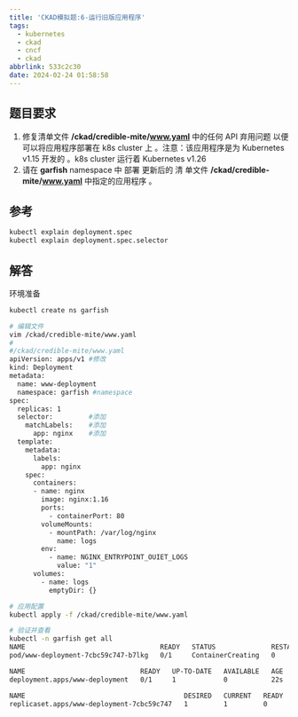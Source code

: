 ```yaml
---
title: 'CKAD模拟题:6-运行旧版应用程序'
tags:
  - kubernetes
  - ckad
  - cncf
  - ckad
abbrlink: 533c2c30
date: 2024-02-24 01:58:58
---
```


## 题目要求

1. 修复清单文件 **/ckad/credible-mite/www.yaml** 中的任何 API 弃用问题 以便可以将应用程序部署在 k8s cluster 上 。注意：该应用程序是为 Kubernetes v1.15 开发的 。k8s cluster 运行着 Kubernetes v1.26
2. 请在 **garfish** namespace 中 部署 更新后的 清 单文件 **/ckad/credible-mite/www.yaml** 中指定的应用程序 。

## 参考

```bash
kubectl explain deployment.spec
kubectl explain deployment.spec.selector
```

## 解答

环境准备

```bash
kubectl create ns garfish
```

```bash
# 编辑文件
vim /ckad/credible-mite/www.yaml
# 
#/ckad/credible-mite/www.yaml
apiVersion: apps/v1 #修改
kind: Deployment
metadata:
  name: www-deployment
  namespace: garfish #namespace
spec:
  replicas: 1
  selector:         #添加
    matchLabels:    #添加
      app: nginx    #添加
  template:
    metadata:
      labels:
        app: nginx
    spec:
      containers:
      - name: nginx
        image: nginx:1.16
        ports:
          - containerPort: 80
        volumeMounts:
          - mountPath: /var/log/nginx
            name: logs
        env:
          - name: NGINX_ENTRYPOINT_OUIET_LOGS
            value: "1"
      volumes:
        - name: logs
          emptyDir: {}

# 应用配置
kubectl apply -f /ckad/credible-mite/www.yaml

# 验证并查看
kubectl -n garfish get all
NAME                                  READY   STATUS              RESTARTS   AGE
pod/www-deployment-7cbc59c747-b7lkg   0/1     ContainerCreating   0          22s

NAME                             READY   UP-TO-DATE   AVAILABLE   AGE
deployment.apps/www-deployment   0/1     1            0           22s

NAME                                        DESIRED   CURRENT   READY   AGE
replicaset.apps/www-deployment-7cbc59c747   1         1         0       22s
```
